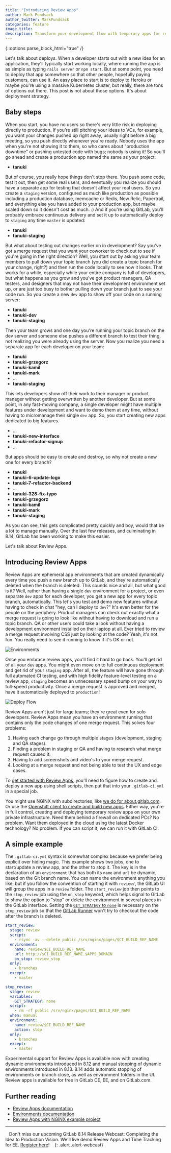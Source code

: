 ```yaml
---
title: "Introducing Review Apps"
author: Mark Pundsack
author_twitter: MarkPundsack
categories: feature
image_title:
description: Transform your development flow with temporary apps for review
---
```


{::options parse_block_html="true" /}

Let's talk about deploys. When a developer starts out with a new idea for an application, they'll typically start working locally, where running the app is as simple as typing `rails server` or `npm start`. But at some point, you need to deploy that app somewhere so that other people, hopefully paying customers, can use it. An easy place to start is to deploy to Heroku or maybe you're using a massive Kubernetes cluster, but really, there are tons of options out there. This post is not about those options. It's about deployment strategy.

<!-- more -->

## Baby steps

When you start, you have no users so there's very little risk in deploying directly to production. If you're still pitching your ideas to VCs, for example, you want your changes pushed up right away, usually right before a big meeting, so you push directly whenever you're ready. Nobody uses the app when you're not showing it to them, so who cares about "production downtime" or pushing untested code with bugs; nobody is using it! So you'll go ahead and create a production app named the same as your project:

- **tanuki**

But of course, you really hope things don't stop there. You push some code, test it out, then get some real users, and eventually you realize you should have a separate app for testing that doesn't affect your real users. So you create a `staging` version, configured as much like production as possible including a production database, memcache or Redis, New Relic, Papertrail, and everything else you have added to your production app, but maybe scaled down so it doesn't cost as much. :) And if you're using GitLab, you'll probably embrace continuous delivery and set it up to automatically deploy to `staging` any time `master` is updated:

- **tanuki**
- **tanuki-staging**

But what about testing out changes earlier on in development? Say you've got a merge request that you want your coworker to check out to see if you're going in the right direction? Well, you start out by asking your team members to pull down your topic branch (you did create a topic branch for your change, right?) and then run the code locally to see how it looks. That works for a while, especially while your entire company is full of developers, but what happens as you grow and you've got product managers, QA testers, and designers that may not have their development environment set up, or are just too busy to bother pulling down your branch just to see your code run. So you create a new `dev` app to show off your code on a running server:

- **tanuki**
- **tanuki-dev**
- **tanuki-staging**

Then your team grows and one day you're running your topic branch on the dev server and someone else pushes a different branch to test their thing, not realizing you were already using the server. Now you realize you need a separate app for each developer on your team:

- **tanuki**
- **tanuki-grzegorz**
- **tanuki-kamil**
- **tanuki-mark**
- ...
- **tanuki-staging**

This lets developers show off their work to their manager or product manager without getting overwritten by another developer. But at some point, in any fast-moving company, a single developer might have multiple features under development and want to demo them at any time, without having to micromanage their single `dev` app. So, you start creating new apps dedicated to big features.

- ...
- **tanuki-new-interface**
- **tanuki-refactor-signup**
- ...

But apps should be easy to create and destroy, so why not create a new one for every branch?

- **tanuki**
- **tanuki-6-update-logo**
- **tanuki-7-refactor-backend**
- ...
- **tanuki-328-fix-typo**
- **tanuki-grzegorz**
- **tanuki-kamil**
- **tanuki-mark**
- **tanuki-staging**

As you can see, this gets complicated pretty quickly and boy, would that be a lot to manage manually. Over the last few releases, and culminating in 8.14, GitLab has been working to make this easier.

Let's talk about Review Apps.

## Introducing Review Apps

Review Apps are ephemeral app environments that are created dynamically every time you push a new branch up to GitLab, and they're automatically deleted when the branch is deleted. This sounds nice and all, but what good is it? Well, rather than having a single `dev` environment for a project, or even separate `dev` apps for each developer, you get a new app for every topic branch, automatically. This let's you test and demo new features without having to check in chat "hey, can I deploy to `dev`?" It's even better for the people on the periphery. Product managers can check out exactly what a merge request is going to look like without having to download and run a topic branch. QA or other users could take a look without having a development environment installed on their laptop at all. Ever tried to review a merge request involving CSS just by looking at the code? Yeah, it's not fun. You really need to see it running to know if it's OK or not.

![Environments](https://gitlab.com/gitlab-org/gitlab-ce/uploads/dfadbba782a367e55e37c861f61f1c24/image.png)

Once you embrace review apps, you'll find it hard to go back. You'll get rid of all your `dev` apps. You might even move on to full continuous deployment and get rid of your `staging` app. After all, the feature will have gone through full automated CI testing, and with high fidelity feature-level testing on a review app, `staging` becomes an unnecessary speed bump on your way to full-speed productivity. Once a merge request is approved and merged, have it automatically deployed to `production`!

![Deploy Flow](/images/blogimages/deploy_review_apps.png)

Review Apps aren't just for large teams; they're great even for solo developers. Review Apps mean you have an environment running that contains only the code changes of one merge request. This solves four problems:

1. Having each change go through multiple stages (development, staging and QA stages).
1. Finding a problem in staging or QA and having to research what merge request caused it.
1. Having to add screenshots and video's to your merge request.
1. Looking at a merge request and not being able to test the UX and edge cases.

To [get started with Review Apps](https://docs.gitlab.com/ce/ci/review_apps/), you'll need to figure how to create and deploy a new app using shell scripts, then put that into your `.gitlab-ci.yml` in a special job.

You might use NGINX with subdirectories, like [we do for about.gitlab.com](https://gitlab.com/gitlab-com/www-gitlab-com/merge_requests/3709). Or use the [Openshift client to create and build new apps](https://gitlab.com/gitlab-examples/review-apps-openshift/blob/master/.gitlab-ci.yml). Either way, you're in full control, creating and deploying temporary review apps on your own private infrastructure. Need them behind a firewall on dedicated PCs? No problem. Want them deployed in the cloud using the latest Docker technology? No problem. If you can script it, we can run it with GitLab CI.

## A simple example

The `.gitlab-ci.yml` syntax is somewhat complex because we prefer being explicit over hiding magic. This example shows two jobs, one to start/update a review app, and the other to stop it. The key is in the declaration of an `environment` that has both its `name` and `url` be dynamic, based on the Git branch name. You can name the environment anything you like, but if you follow the convention of starting it with `review/`, the GitLab UI will group the apps in a `review` folder. The `start_review` job then points to the `stop_review` job using the `on_stop` keyword, which helps signal to GitLab to show the option to "stop" or delete the environment in several places in the GitLab interface. Setting the [`GIT_STRATEGY` to `none`](https://docs.gitlab.com/ce/ci/yaml/README.html#git-strategy) is necessary on the `stop_review` job so that the [GitLab Runner](https://docs.gitlab.com/runner) won't try to checkout the code after the branch is deleted.

```yaml
start_review:
  stage: review
  script:
    - rsync -av --delete public /srv/nginx/pages/$CI_BUILD_REF_NAME
  environment:
    name: review/$CI_BUILD_REF_NAME
    url: http://$CI_BUILD_REF_NAME.$APPS_DOMAIN
    on_stop: review_stop
  only:
    - branches
  except:
    - master

stop_review:
  stage: review
  variables:
    GIT_STRATEGY: none
  script:
    - rm -rf public /srv/nginx/pages/$CI_BUILD_REF_NAME
  when: manual
  environment:
    name: review/$CI_BUILD_REF_NAME
    action: stop
  only:
    - branches
  except:
    - master
```

Experimental support for Review Apps is available now with creating dynamic environments introduced in 8.12 and manual stopping of dynamic environments introduced in 8.13. 8.14 adds automatic stopping of environments on branch close, as well as environment folders in the UI. Review apps is available for free in GitLab CE, EE, and on GitLab.com.

## Further reading

- [Review Apps documentation](https://docs.gitlab.com/ce/ci/review_apps/)
- [Environments documentation](https://docs.gitlab.com/ce/ci/environments.html)
- [Review Apps with NGINX example project](https://gitlab.com/gitlab-examples/review-apps-nginx)

---

<i class="fa fa-gitlab" style="color:rgb(107,79,187); font-size:.85em" aria-hidden="true"></i>&nbsp;&nbsp;
Don't miss our upcoming GitLab 8.14 Release Webcast: Completing the Idea to Production Vision. We'll live demo Review Apps and Time Tracking for EE. [Register here](https://page.gitlab.com/20161124_ReviewAppsWebcast_LandingPage.html)!
&nbsp;&nbsp;<i class="fa fa-gitlab" style="color:rgb(107,79,187); font-size:.85em" aria-hidden="true"></i>
{: .alert .alert-webcast}
